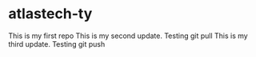# atlastech-ty
This is my first repo
This is my second update. Testing git pull
This is my third update. Testing git push

